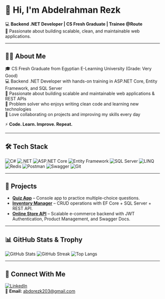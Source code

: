 # 👋 Hi, I'm Abdelrahman Rezk  

💻 **Backend .NET Developer | CS Fresh Graduate | Trainee @Route**  
🚀 Passionate about building scalable, clean, and maintainable web applications.  

---

## 👨‍💻 About Me  
🎓 CS Fresh Graduate from Egyptian E-Learning University (Grade: Very Good)  
💻 Backend .NET Developer with hands-on training in ASP.NET Core, Entity Framework, and SQL Server  
🚀 Passionate about building scalable and maintainable web applications & REST APIs  
🧠 Problem solver who enjoys writing clean code and learning new technologies  
🤝 Love collaborating on projects and improving my skills every day  

⚡ **Code. Learn. Improve. Repeat.**  

---

## 🛠️ Tech Stack  
![C#](https://img.shields.io/badge/C%23-239120?style=for-the-badge&logo=c-sharp&logoColor=white)
![.NET](https://img.shields.io/badge/.NET-512BD4?style=for-the-badge&logo=dotnet&logoColor=white)
![ASP.NET Core](https://img.shields.io/badge/ASP.NET%20Core-512BD4?style=for-the-badge&logo=dotnet&logoColor=white)
![Entity Framework](https://img.shields.io/badge/Entity%20Framework-512BD4?style=for-the-badge&logo=dotnet&logoColor=white)
![SQL Server](https://img.shields.io/badge/SQL%20Server-CC2927?style=for-the-badge&logo=microsoftsqlserver&logoColor=white)
![LINQ](https://img.shields.io/badge/LINQ-512BD4?style=for-the-badge&logo=dotnet&logoColor=white)
![Redis](https://img.shields.io/badge/Redis-DC382D?style=for-the-badge&logo=redis&logoColor=white)
![Postman](https://img.shields.io/badge/Postman-FF6C37?style=for-the-badge&logo=postman&logoColor=white)
![Swagger](https://img.shields.io/badge/Swagger-85EA2D?style=for-the-badge&logo=swagger&logoColor=black)
![Git](https://img.shields.io/badge/Git-F05032?style=for-the-badge&logo=git&logoColor=white)

---

## 🚀 Projects  
- [**Quiz App**](https://github.com/Abdelrahman-Rezk203/quiz-app) – Console app to practice multiple-choice questions.  
- [**Inventory Manager**](https://github.com/Abdelrahman-Rezk203/inventory-manager) – CRUD operations with EF Core + SQL Server + REST API.  
- [**Online Store API**](https://github.com/Abdelrahman-Rezk203/online-store-api) – Scalable e-commerce backend with JWT Authentication, Product Management, and Swagger Docs.

---

## 📊 GitHub Stats & Trophy  
![GitHub Stats](https://github-readme-stats.vercel.app/api?username=Abdelrahman-Rezk203&show_icons=true&theme=radical)
![GitHub Streak](https://github-readme-streak-stats.herokuapp.com/?user=Abdelrahman-Rezk203&theme=radical)
![Top Langs](https://github-readme-stats.vercel.app/api/top-langs/?username=Abdelrahman-Rezk203&layout=compact&theme=radical)

---

## 🔗 Connect With Me  
[![LinkedIn](https://img.shields.io/badge/LinkedIn-0077B5?style=for-the-badge&logo=linkedin&logoColor=white)](https://www.linkedin.com/in/abdelrahman-rezk-a23bb2367)  
📧 **Email:** [abdorezk203@gmail.com](mailto:abdorezk203@gmail.com)  
